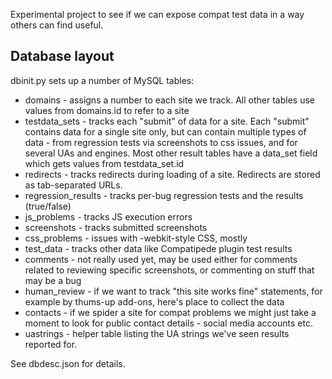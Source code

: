 Experimental project to see if we can expose compat test data in a way others can find useful.


## Database layout

dbinit.py sets up a number of MySQL tables:

* domains - assigns a number to each site we track. All other tables use values from domains.id to refer to a site
* testdata_sets - tracks each "submit" of data for a site. Each "submit" contains data for a single site only, but can contain multiple types of data - from regression tests via screenshots to css issues, and for several UAs and engines. Most other result tables have a data_set field which gets values from testdata_set.id
* redirects - tracks redirects during loading of a site. Redirects are stored as tab-separated URLs.
* regression_results - tracks per-bug regression tests and the results (true/false)
* js_problems - tracks JS execution errors
* screenshots - tracks submitted screenshots
* css_problems - issues with -webkit-style CSS, mostly
* test_data - tracks other data like Compatipede plugin test results
* comments - not really used yet, may be used either for comments related to reviewing specific screenshots, or commenting on stuff that may be a bug
* human_review - if we want to track "this site works fine" statements, for example by thums-up add-ons, here's  place to collect the data
* contacts - if we spider a site for compat problems we might just take a moment to look for public contact details - social media accounts etc.
* uastrings - helper table listing the UA strings we've seen results reported for. 

See dbdesc.json for details.
